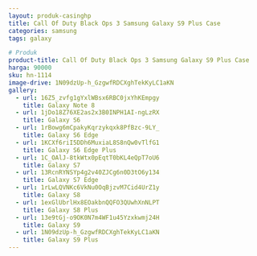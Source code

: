 ```yaml
---
layout: produk-casinghp
title: Call Of Duty Black Ops 3 Samsung Galaxy S9 Plus Case
categories: samsung
tags: galaxy

# Produk
product-title: Call Of Duty Black Ops 3 Samsung Galaxy S9 Plus Case
harga: 90000
sku: hn-1114
image-drive: 1N09dzUp-h_GzgwfRDCXghTekKyLC1aKN
gallery:
  - url: 16Z5_zvfg1gYxlWBsx6RBC0jxYhKEmpgy
    title: Galaxy Note 8
  - url: 1jDo18Z76XE2as2x3B0INPH1AI-ngLzRX
    title: Galaxy S6
  - url: 1rBowg6mCpakyKqrzykqxk8PfBzc-9LY_
    title: Galaxy S6 Edge
  - url: 1KCXf6riI5DDh6MuxiaL8S8nQw0vTlfG1
    title: Galaxy S6 Edge Plus
  - url: 1C_OAlJ-8tkWtx0pEqtT0bKL4eQpT7oU6
    title: Galaxy S7
  - url: 13RcnRYNSYp4g2v40ZJCg6n0D3tO6y134
    title: Galaxy S7 Edge
  - url: 1rLwLQVNKc6VkNu0OqBjzvM7Cid4UrZ1y
    title: Galaxy S8
  - url: 1exGlUbrlHx8EOakbnQQFO3QUwhXnNLPT
    title: Galaxy S8 Plus
  - url: 13e9tGj-o9OK0N7m4WF1u45Yzxkwmj24H
    title: Galaxy S9
  - url: 1N09dzUp-h_GzgwfRDCXghTekKyLC1aKN
    title: Galaxy S9 Plus
---
```

